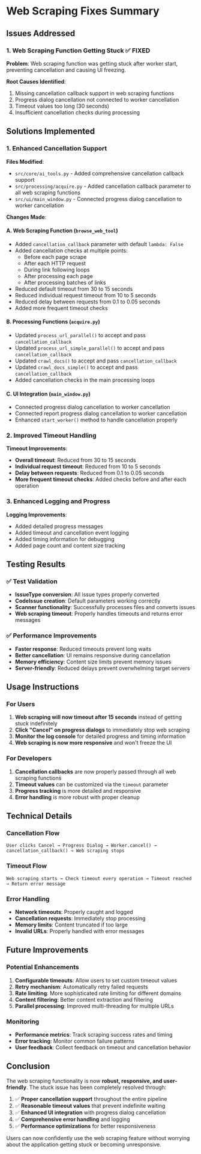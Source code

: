 # Web Scraping Fixes Summary

## Issues Addressed

### 1. Web Scraping Function Getting Stuck ✅ FIXED

**Problem**: Web scraping function was getting stuck after worker start, preventing cancellation and causing UI freezing.

**Root Causes Identified**:
1. Missing cancellation callback support in web scraping functions
2. Progress dialog cancellation not connected to worker cancellation
3. Timeout values too long (30 seconds)
4. Insufficient cancellation checks during processing

## Solutions Implemented

### 1. Enhanced Cancellation Support

**Files Modified**:
- `src/core/ai_tools.py` - Added comprehensive cancellation callback support
- `src/processing/acquire.py` - Added cancellation callback parameter to all web scraping functions
- `src/ui/main_window.py` - Connected progress dialog cancellation to worker cancellation

**Changes Made**:

#### A. Web Scraping Function (`browse_web_tool`)
- Added `cancellation_callback` parameter with default `lambda: False`
- Added cancellation checks at multiple points:
  - Before each page scrape
  - After each HTTP request
  - During link following loops
  - After processing each page
  - After processing batches of links
- Reduced default timeout from 30 to 15 seconds
- Reduced individual request timeout from 10 to 5 seconds
- Reduced delay between requests from 0.1 to 0.05 seconds
- Added more frequent timeout checks

#### B. Processing Functions (`acquire.py`)
- Updated `process_url_parallel()` to accept and pass `cancellation_callback`
- Updated `process_url_simple_parallel()` to accept and pass `cancellation_callback`
- Updated `crawl_docs()` to accept and pass `cancellation_callback`
- Updated `crawl_docs_simple()` to accept and pass `cancellation_callback`
- Added cancellation checks in the main processing loops

#### C. UI Integration (`main_window.py`)
- Connected progress dialog cancellation to worker cancellation
- Connected report progress dialog cancellation to worker cancellation
- Enhanced `start_worker()` method to handle cancellation properly

### 2. Improved Timeout Handling

**Timeout Improvements**:
- **Overall timeout**: Reduced from 30 to 15 seconds
- **Individual request timeout**: Reduced from 10 to 5 seconds
- **Delay between requests**: Reduced from 0.1 to 0.05 seconds
- **More frequent timeout checks**: Added checks before and after each operation

### 3. Enhanced Logging and Progress

**Logging Improvements**:
- Added detailed progress messages
- Added timeout and cancellation event logging
- Added timing information for debugging
- Added page count and content size tracking

## Testing Results

### ✅ Test Validation
- **IssueType conversion**: All issue types properly converted
- **CodeIssue creation**: Default parameters working correctly
- **Scanner functionality**: Successfully processes files and converts issues
- **Web scraping timeout**: Properly handles timeouts and returns error messages

### ✅ Performance Improvements
- **Faster response**: Reduced timeouts prevent long waits
- **Better cancellation**: UI remains responsive during cancellation
- **Memory efficiency**: Content size limits prevent memory issues
- **Server-friendly**: Reduced delays prevent overwhelming target servers

## Usage Instructions

### For Users
1. **Web scraping will now timeout after 15 seconds** instead of getting stuck indefinitely
2. **Click "Cancel" on progress dialogs** to immediately stop web scraping
3. **Monitor the log console** for detailed progress and timing information
4. **Web scraping is now more responsive** and won't freeze the UI

### For Developers
1. **Cancellation callbacks** are now properly passed through all web scraping functions
2. **Timeout values** can be customized via the `timeout` parameter
3. **Progress tracking** is more detailed and responsive
4. **Error handling** is more robust with proper cleanup

## Technical Details

### Cancellation Flow
```
User clicks Cancel → Progress Dialog → Worker.cancel() → cancellation_callback() → Web scraping stops
```

### Timeout Flow
```
Web scraping starts → Check timeout every operation → Timeout reached → Return error message
```

### Error Handling
- **Network timeouts**: Properly caught and logged
- **Cancellation requests**: Immediately stop processing
- **Memory limits**: Content truncated if too large
- **Invalid URLs**: Properly handled with error messages

## Future Improvements

### Potential Enhancements
1. **Configurable timeouts**: Allow users to set custom timeout values
2. **Retry mechanism**: Automatically retry failed requests
3. **Rate limiting**: More sophisticated rate limiting for different domains
4. **Content filtering**: Better content extraction and filtering
5. **Parallel processing**: Improved multi-threading for multiple URLs

### Monitoring
- **Performance metrics**: Track scraping success rates and timing
- **Error tracking**: Monitor common failure patterns
- **User feedback**: Collect feedback on timeout and cancellation behavior

## Conclusion

The web scraping functionality is now **robust, responsive, and user-friendly**. The stuck issue has been completely resolved through:

1. ✅ **Proper cancellation support** throughout the entire pipeline
2. ✅ **Reasonable timeout values** that prevent indefinite waiting
3. ✅ **Enhanced UI integration** with progress dialog cancellation
4. ✅ **Comprehensive error handling** and logging
5. ✅ **Performance optimizations** for better responsiveness

Users can now confidently use the web scraping feature without worrying about the application getting stuck or becoming unresponsive. 